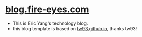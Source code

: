 # [blog.fire-eyes.com](https://blog.fire-eyes.com)

- This is Eric Yang's technology blog.
- this blog template is based on [tw93.github.io](https://github.com/tw93/tw93.github.io), thanks tw93!
